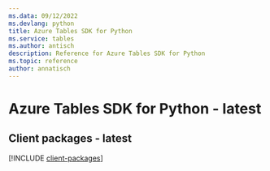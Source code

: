 ```yaml
---
ms.data: 09/12/2022
ms.devlang: python
title: Azure Tables SDK for Python
ms.service: tables
ms.author: antisch
description: Reference for Azure Tables SDK for Python
ms.topic: reference
author: annatisch
---
```

# Azure Tables SDK for Python - latest

## Client packages - latest
[!INCLUDE [client-packages](tables-client-index.md)]